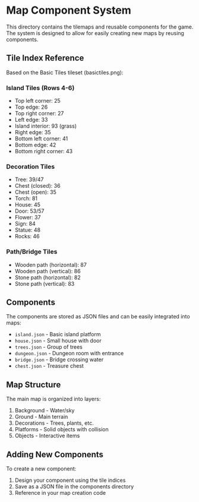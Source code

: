 # Map Component System

This directory contains the tilemaps and reusable components for the game. The system is designed to allow for easily creating new maps by reusing components.

## Tile Index Reference

Based on the Basic Tiles tileset (basictiles.png):

### Island Tiles (Rows 4-6)
- Top left corner: 25
- Top edge: 26
- Top right corner: 27
- Left edge: 33
- Island interior: 93 (grass)
- Right edge: 35
- Bottom left corner: 41
- Bottom edge: 42
- Bottom right corner: 43

### Decoration Tiles
- Tree: 39/47
- Chest (closed): 36
- Chest (open): 35
- Torch: 81
- House: 45
- Door: 53/57
- Flower: 37
- Sign: 84
- Statue: 48
- Rocks: 46

### Path/Bridge Tiles
- Wooden path (horizontal): 87
- Wooden path (vertical): 86
- Stone path (horizontal): 82
- Stone path (vertical): 83

## Components

The components are stored as JSON files and can be easily integrated into maps:

- `island.json` - Basic island platform
- `house.json` - Small house with door
- `trees.json` - Group of trees
- `dungeon.json` - Dungeon room with entrance
- `bridge.json` - Bridge crossing water
- `chest.json` - Treasure chest

## Map Structure

The main map is organized into layers:
1. Background - Water/sky
2. Ground - Main terrain
3. Decorations - Trees, plants, etc.
4. Platforms - Solid objects with collision
5. Objects - Interactive items

## Adding New Components

To create a new component:
1. Design your component using the tile indices
2. Save as a JSON file in the components directory
3. Reference in your map creation code